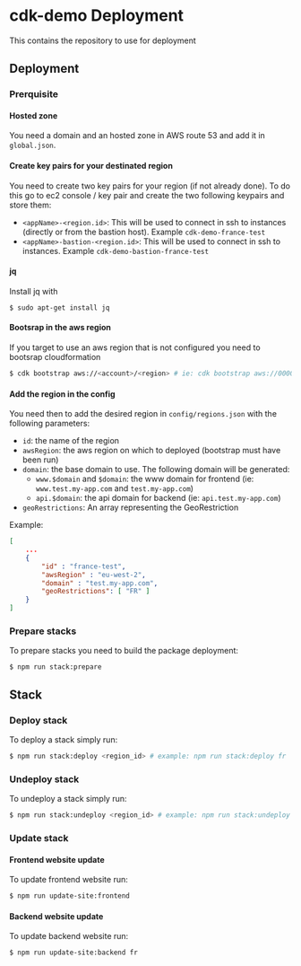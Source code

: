 # cdk-demo Deployment

This contains the repository to use for deployment

## Deployment

### Prerquisite

#### Hosted zone

You need a domain and an hosted zone in AWS route 53 and add it in `global.json`.

#### Create key pairs for your destinated region

You need to create two key pairs for your region (if not already done). To do this go to ec2 console / key pair and create the two following keypairs and store them:

- `<appName>-<region.id>`: This will be used to connect in ssh to instances (directly or from the bastion host). Example `cdk-demo-france-test`
- `<appName>-bastion-<region.id>`:  This will be used to connect in ssh to instances. Example `cdk-demo-bastion-france-test`

#### jq

Install jq with 

```
$ sudo apt-get install jq
```

#### Bootsrap in the aws region

If you target to use an aws region that is not configured you need to bootsrap cloudformation

```bash
$ cdk bootstrap aws://<account>/<region> # ie: cdk bootstrap aws://000000000000/eu-west-2
```

#### Add the region in the config

You need then to add the desired region in `config/regions.json` with the following parameters:

- `id`: the name of the region
- `awsRegion`: the aws region on which to deployed (bootstrap must have been run)
- `domain`: the base domain to use. The following domain will be generated:
  - `www.$domain` and `$domain`: the www domain for frontend (ie: `www.test.my-app.com` and `test.my-app.com`)
  - `api.$domain`: the api domain for backend (ie: `api.test.my-app.com`)
- `geoRestrictions`: An array representing the GeoRestriction

Example:

```json
[
    ...
    {
        "id" : "france-test",
        "awsRegion" : "eu-west-2",
        "domain" : "test.my-app.com",
        "geoRestrictions": [ "FR" ]
    }
]
```

### Prepare stacks

To prepare stacks you need to build the package deployment:

```
$ npm run stack:prepare
```

## Stack

### Deploy stack

To deploy a stack simply run:

```bash
$ npm run stack:deploy <region_id> # example: npm run stack:deploy fr
```

### Undeploy stack

To undeploy a stack simply run:

```bash
$ npm run stack:undeploy <region_id> # example: npm run stack:undeploy fr
```

### Update stack

#### Frontend website update

To update frontend website run:

```bash
$ npm run update-site:frontend
```

#### Backend website update

To update backend website run:

```bash
$ npm run update-site:backend fr
```
